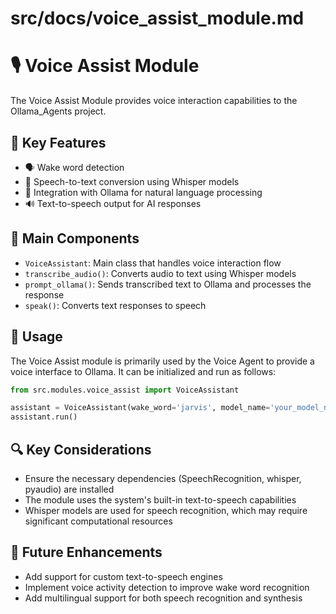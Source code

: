 # src/docs/voice_assist_module.md

# 🎙️ Voice Assist Module

The Voice Assist Module provides voice interaction capabilities to the Ollama_Agents project.

## 🌟 Key Features

- 🗣️ Wake word detection
- 🎤 Speech-to-text conversion using Whisper models
- 🤖 Integration with Ollama for natural language processing
- 🔊 Text-to-speech output for AI responses

## 🔧 Main Components

- `VoiceAssistant`: Main class that handles voice interaction flow
- `transcribe_audio()`: Converts audio to text using Whisper models
- `prompt_ollama()`: Sends transcribed text to Ollama and processes the response
- `speak()`: Converts text responses to speech

## 🚀 Usage

The Voice Assist module is primarily used by the Voice Agent to provide a voice interface to Ollama. It can be initialized and run as follows:

```python
from src.modules.voice_assist import VoiceAssistant

assistant = VoiceAssistant(wake_word='jarvis', model_name='your_model_name')
assistant.run()
```

## 🔍 Key Considerations

- Ensure the necessary dependencies (SpeechRecognition, whisper, pyaudio) are installed
- The module uses the system's built-in text-to-speech capabilities
- Whisper models are used for speech recognition, which may require significant computational resources

## 🔮 Future Enhancements

- Add support for custom text-to-speech engines
- Implement voice activity detection to improve wake word recognition
- Add multilingual support for both speech recognition and synthesis
